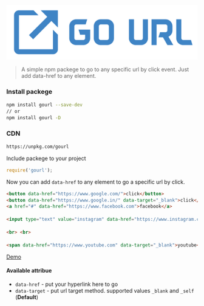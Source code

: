 ![go url](go-url.jpg)

> A simple npm packege to go to any specific url by click event. Just add data-href to any element.

### Install packege
```bash
npm install gourl --save-dev
// or
npm install gourl -D
```

### CDN
```html
https://unpkg.com/gourl
```


Include packege to your project
```js
require('gourl');
```

Now you can add `data-href` to any element to go a specific url by click.

```html
<button data-href="https://www.google.com/">click</button>
<button data-href="https://www.google.in/" data-target="_blank">click</button>
<a href="#" data-href="https://www.facebook.com">facebook</a>

<input type="text" value="instagram" data-href="https://www.instagram.com" data-target="_blank">

<br> <br>

<span data-href="https://www.youtube.com" data-target="_blank">youtube</span>

```

[Demo](https://codepen.io/kingRayhan/pen/rJyadw)

#### Available attribue

* `data-href` - put your hyperlink here to go
* `data-target` - put url target method. supported values `_blank` and `_self` (**Default**)
